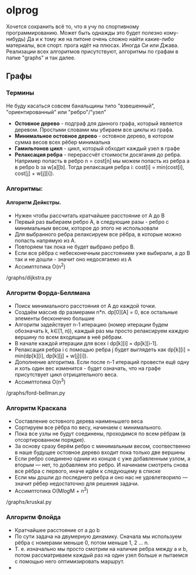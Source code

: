 # olprog

Хочется сохранить всё то, что я учу по спортивному программированию. Может быть однажды это будет полезно кому-нибудь)
Да и к тому же на питоне очень сложно найти какие-либо материалы, вся спорт. прога идёт на плюсах. Иногда Си или Джава.
Реализации всех алгоритмов присутствуют, алгоритмы по графам в папке "graphs" и так далее.

## Графы

### Термины
Не буду касаться совсем банальщины типо "взвешенный", "ориентированный" или "ребро"/"узел"

- <b>Остовное дерево</b> - подграф для данного графа, который является деревом. Простыми словами мы убираем все циклы из графа.
- <b>Минимальное остовное дерево</b> - остовное дерево, в котором сумма весов всех рёбер минимальна
- <b>Гамильтонов цикл</b> - цикл, который обходит каждый узел в графе
- <b>Релаксация ребра</b> - перерассчёт стоимости досягания до ребра. Например попасть в ребро n = cost[n] мы можем попасть из ребра a в ребро b за w[a][b]. Тогда релаксация ребра i: cost[i] = min(cost[i], cost[j] + w[j][i]).

### Алгоритмы:

#### Алгоритм Дейкстры. 
- Нужен чтобы рассчитать кратчайшее расстояние от A до B
- Первый раз выбираем ребро A, в следующие разы - ребро с минимальным весом, которое до этого не использовали
- Для выбранного ребра релаксируем все рёбра, в которые можно попасть напрямую из A.
- Повторяем так пока не будет выбрано ребро B.
- Если все рёбра с небесконечным расстоянием уже выбирали, а до B так и не дошли - значит оно недосягаемо из A
- Ассимптотика O(n<sup>2</sup>)

/graphs/dijkstra.py

### Алгоритм Форда-Беллмана
- Поиск минимального расстояния от A до каждой точки.
- Создаём массив dp размерами n*n. dp[0][A] = 0, все остальные элементы бесконечно большие
- Алгоритм задействует n-1 итерацию (номер итерации будем обозначать k, k∈[1, n)), каждый раз мы просто релаксируем каждую вершину по всем входящим в неё рёбрам.
- В начале каждой итерации для всех i dp[k][i] = dp[k][i-1]. 
- Релаксация ребра i с помощью ребра j будет выглядеть как dp[k][i] = min(dp[k][i], dp[k][j] + w[j][i]).
- Дополнение алгоритма. Если после n-1 итераций провести ещё одну и хоть один вес изменится - будет означать, что на графе присутствует цикл отрицательного веса.
- Ассимптотика O(n<sup>3</sup>)

/graphs/ford-bellman.py

### Алгоритм Краскала
- Составление остовного дерева наименьшего веса
- Сортируем все рёбра по весу, начинаем с минимального.
- Пока все узлы не будут соединены, проходимся по всем рёбрам (в отсортированном порядке).
- За основу сразу берём ребро с минимальным весом, соотвественно в наше будущее остовное дерево входит пока только две вершины
- Если ребро соединено одним из концов с уже добавленным узлом, а вторым — нет, то добавляем это ребро. И начинаем смотреть снова все рёбра с первого, иначе идём к следующему в списке
- Если мы дошли до последнего ребра и оно нас не удовлетворило — значит рёбер недостаточно для решения задачи.
- Ассимптотика O(M<i>log</i>M + n<sup>2</sup>)

/graphs/kruskal.py

### Алгоритм Флойда
- Кратчайшее расстояние от a до b
- По сути задача на двумерную динамику. Сначала мы используем рёбра с номерами меньше 0, потом меньше 1, 2 ... n.
- Т. е. изначально мы просто смотрим на наличие ребра между a и b, потом рассматриваем каждый раз на один узел больше и пытаемся с помощью него оптимизировать маршрут.
- 
